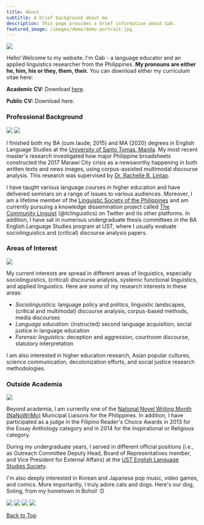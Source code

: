 ```yaml
---
title: About
subtitle: A brief background about me
description: This page provides a brief information about Gab.
featured_image: /images/demo/demo-portrait.jpg
---
```


![](/images/me/2019taipei101.jpg)

Hello! Welcome to my website. I'm Gab - a language educator and an applied linguistics researcher from the Philippines. **My pronouns are either he, him, his or they, them, their.** You can download either my curriculum vitae here:

**Academic CV:** Download [here](https://senseigab.github.io/files/gapas_ac2021.pdf). 

**Public CV:** Download here.

### Professional Background
<div class="gallery" data-columns="1">
	<img src="/images/me/2015grad.jpg">
	<img src="/images/me/2019taipei.jpg">
</div>

I finished both my BA (cum laude; 2015) and MA (2020) degrees in English Language Studies at the [University of Santo Tomas, Manila](https://www.ust.edu.ph). My most recent master's research investigated how major Philippine broadsheets constructed the 2017 Marawi City crisis as a newsworthy happening in both written texts and news images, using corpus-assisted multimodal discourse analysis. This research was supervised by [Dr. Rachelle B. Lintao](https://www.ust.edu.ph/profile/lintao-rachelle-b/).

I have taught various language courses in higher education and have delivered seminars on a range of issues to various audiences. Moreover, I am a lifetime member of the [Linguistic Society of the Philippines](https://lsphil.net) and am currently pursuing a knowledge dissemination project called [The Community Linguist](https://twitter.com/tclinguistics) (@tclinguistics) on Twitter and its other platforms. In addition, I have sat in numerous undergraduate thesis committees in the BA English Language Studies program at UST, where I usually evaluate sociolinguistics and (critical) discourse analysis papers. 

### Areas of Interest 

![](/images/random/bg.jpg)

My current interests are spread in different areas of linguistics, especially sociolinguistics, (critical) discourse analysis, systemic functional linguistics, and applied linguistics. Here are some of my research interests in these areas:

* *Sociolinguistics:* language policy and politics, linguistic landscapes,(critical and multimodal) discourse analysis, corpus-based methods, media discourses
* *Language education:* (instructed) second language acquisition, social justice in language education
* *Forensic linguistics:* deception and aggression, courtroom discourse, statutory interpretation

I am also interested in higher education research, Asian popular cultures, science communication, decolonization efforts, and social justice research methodologies.

### Outside Academia

![](/images/me/2020nanowin.jpg)

Beyond academia, I am currently one of the [National Novel Writing Month (NaNoWriMo)](https://nanowrimo.org) Municipal Liaisons for the Philippines. In addition, I have participated as a judge in the Filipino Reader's Choice Awards in 2013 for the Essay Anthology category and in 2014 for the Inspirational or Religious category. 

During my undergraduate years, I served in different official positions (i.e., as Outreach Committee Deputy Head, Board of Representatives member, and Vice President for External Affairs) at the [UST English Language Studies Society](https://www.facebook.com/USTELSSOC).

I'm also deeply interested in Korean and Japanese pop music, video games, and comics. More importantly, I truly adore cats and dogs. Here's our dog, Soling, from my hometown in Bohol! :D

<div class="gallery" data-columns="1">
	<img src="/images/random/soling1.jpg">
	<img src="/images/random/soling2.jpg">
	<img src="/images/random/soling3.jpg">
	<img src="/images/random/soling4.jpg">
</div>

<a href="#">Back to Top</a>